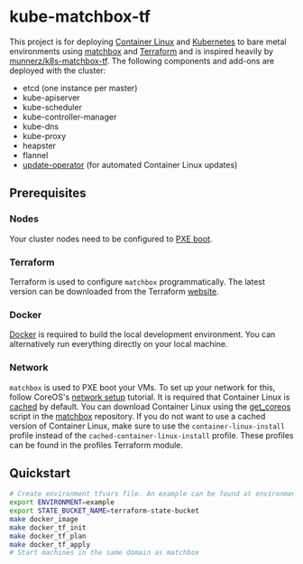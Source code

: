 # kube-matchbox-tf

This project is for deploying [Container Linux][8] and [Kubernetes][9] to bare metal environments using [matchbox][10] and [Terraform][1] and is inspired heavily by [munnerz/k8s-matchbox-tf][11]. The following components and add-ons are deployed with the cluster:

- etcd (one instance per master)
- kube-apiserver
- kube-scheduler
- kube-controller-manager
- kube-dns
- kube-proxy
- heapster
- flannel
- [update-operator][12] (for automated Container Linux updates)

## Prerequisites

### Nodes

Your cluster nodes need to be configured to [PXE boot][4].

### Terraform 

Terraform is used to configure `matchbox` programmatically. The latest version can be downloaded from the Terraform [website][1].

### Docker

[Docker][7] is required to build the local development environment. You can alternatively run everything directly on your local machine.

### Network

`matchbox` is used to PXE boot your VMs. To set up your network for this, follow CoreOS's [network setup][2] tutorial. It is required that Container Linux is [cached][3] by default. You can download Container Linux using the [get_coreos][5] script in the [matchbox][6] repository. If you do not want to use a cached version of Container Linux, make sure to use the `container-linux-install` profile instead of the `cached-container-linux-install` profile. These profiles can be found in the profiles Terraform module.

## Quickstart

```bash
# Create environment tfvars file. An example can be found at environments/example
export ENVIRONMENT=example
export STATE_BUCKET_NAME=terraform-state-bucket
make docker_image
make docker_tf_init
make docker_tf_plan
make docker_tf_apply
# Start machines in the same domain as matchbox
```

[1]: https://www.terraform.io/
[2]: https://coreos.com/matchbox/docs/latest/network-setup.html
[3]: https://coreos.com/matchbox/docs/latest/api.html#assets
[4]: https://coreos.com/os/docs/latest/booting-with-ipxe.html
[5]: https://github.com/coreos/matchbox/blob/master/scripts/get-coreos
[6]: https://github.com/coreos/matchbox
[7]: https://www.docker.com/
[8]: https://coreos.com/os/docs/latest/
[9]: https://kubernetes.io/docs/home/
[10]: https://coreos.com/matchbox/docs/latest/
[11]: https://github.com/munnerz/k8s-matchbox-tf
[12]: https://github.com/coreos/container-linux-update-operator
